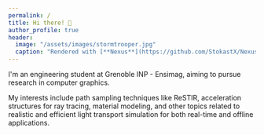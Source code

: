 ```yaml
---
permalink: /
title: Hi there! 👋
author_profile: true
header:
  image: "/assets/images/stormtrooper.jpg"
  caption: "Rendered with [**Nexus**](https://github.com/StokastX/Nexus)"
---
```


I'm an engineering student at Grenoble INP - Ensimag, aiming to pursue research in computer graphics.

My interests include path sampling techniques like ReSTIR,
acceleration structures for ray tracing, material modeling,
and other topics related to realistic and efficient light
transport simulation for both real-time and offline applications.